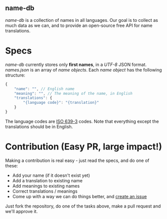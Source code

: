 ## name-db
*name-db* is a collection of names in all languages. Our goal is to collect as much data as we can, and to provide an open-source free API for name translations.

# Specs
*name-db* currently stores only **first names**, in a *UTF-8* JSON format.
*names.json* is an array of *name objects*. Each *name object* has the following structure:

```js
{
    "name": "", // English name
    "meaning": "", // The meaning of the name, in English
    "translations": {
        "{language code}": "{translation}" 
    }
}
``` 

The language codes are [ISO 639-3](https://en.wikipedia.org/wiki/List_of_ISO_639-1_codes) codes.
Note that everything except the translations should be in English.

# Contribution (Easy PR, large impact!)
Making a contribution is real easy - just read the specs, and do one of these:
- Add your name (if it doesn't exist yet)
- Add a translation to existing name
- Add meanings to existing names
- Correct translations / meanings
- Come up with a way we can do things better, and [create an issue](https://github.com/bluzi/name-db/issues)

Just fork the repository, do one of the tasks above, make a pull request and we'll approve it.

